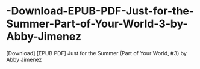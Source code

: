# -Download-EPUB-PDF-Just-for-the-Summer-Part-of-Your-World-3-by-Abby-Jimenez
[Download] [EPUB PDF] Just for the Summer (Part of Your World, #3) by Abby Jimenez
